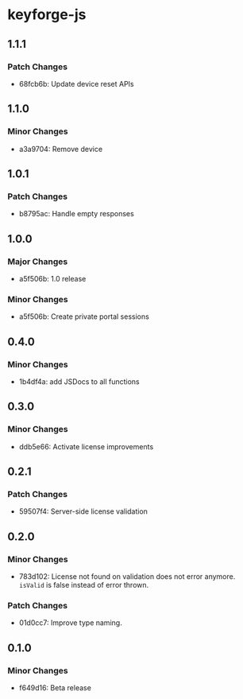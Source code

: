 # keyforge-js

## 1.1.1

### Patch Changes

- 68fcb6b: Update device reset APIs

## 1.1.0

### Minor Changes

- a3a9704: Remove device

## 1.0.1

### Patch Changes

- b8795ac: Handle empty responses

## 1.0.0

### Major Changes

- a5f506b: 1.0 release

### Minor Changes

- a5f506b: Create private portal sessions

## 0.4.0

### Minor Changes

- 1b4df4a: add JSDocs to all functions

## 0.3.0

### Minor Changes

- ddb5e66: Activate license improvements

## 0.2.1

### Patch Changes

- 59507f4: Server-side license validation

## 0.2.0

### Minor Changes

- 783d102: License not found on validation does not error anymore. `isValid` is false instead of error thrown.

### Patch Changes

- 01d0cc7: Improve type naming.

## 0.1.0

### Minor Changes

- f649d16: Beta release
